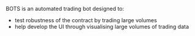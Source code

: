 BOTS is an automated trading bot designed to:
- test robustness of the contract by trading large volumes
- help develop the UI through visualising large volumes of trading data